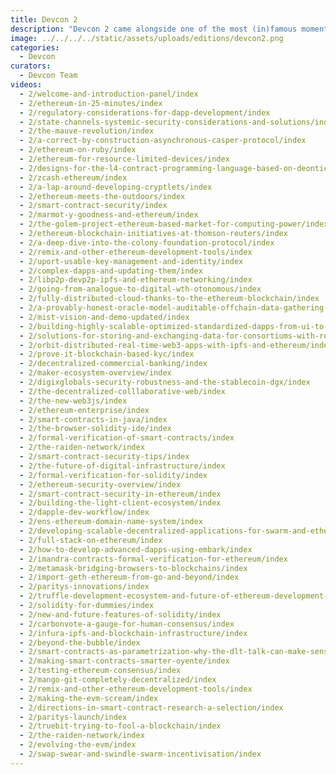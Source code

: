```yaml
---
title: Devcon 2
description: "Devcon 2 came alongside one of the most (in)famous moments in Ethereum's early history, as a set of Denial of Service attacks were launched against the network just hours before the event was set to begin. With many of the most formidable builders in the ecosystem gathered together in Shanghai, they helped to coordinate emergency upgrades backstage to restore full functionality to the network, moments before stepping forward to speak to the future of the network on stage."
image: ../../../../static/assets/uploads/editions/devcon2.png
categories:
  - Devcon
curators:
  - Devcon Team
videos: 
  - 2/welcome-and-introduction-panel/index
  - 2/ethereum-in-25-minutes/index
  - 2/regulatory-considerations-for-dapp-development/index
  - 2/state-channels-systemic-security-considerations-and-solutions/index
  - 2/the-mauve-revolution/index
  - 2/a-correct-by-construction-asynchronous-casper-protocol/index
  - 2/ethereum-on-ruby/index
  - 2/ethereum-for-resource-limited-devices/index
  - 2/designs-for-the-l4-contract-programming-language-based-on-deontic-modal-logic/index
  - 2/zcash-ethereum/index
  - 2/a-lap-around-developing-cryptlets/index
  - 2/ethereum-meets-the-outdoors/index
  - 2/smart-contract-security/index
  - 2/marmot-y-goodness-and-ethereum/index
  - 2/the-golem-project-ethereum-based-market-for-computing-power/index
  - 2/ethereum-blockchain-initiatives-at-thomson-reuters/index
  - 2/a-deep-dive-into-the-colony-foundation-protocol/index
  - 2/remix-and-other-ethereum-development-tools/index
  - 2/uport-usable-key-management-and-identity/index
  - 2/complex-dapps-and-updating-them/index
  - 2/libp2p-devp2p-ipfs-and-ethereum-networking/index
  - 2/going-from-analogue-to-digital-wth-otonomous/index
  - 2/fully-distributed-cloud-thanks-to-the-ethereum-blockchain/index
  - 2/a-provably-honest-oracle-model-auditable-offchain-data-gathering-and-computations/index
  - 2/mist-vision-and-demo-updated/index
  - 2/building-highly-scalable-optimized-standardized-dapps-from-ui-to-contracts/index
  - 2/solutions-for-storing-and-exchanging-data-for-consortiums-with-real-use-cases/index
  - 2/orbit-distributed-real-time-web3-apps-with-ipfs-and-ethereum/index
  - 2/prove-it-blockchain-based-kyc/index
  - 2/decentralized-commercial-banking/index
  - 2/maker-ecosystem-overview/index
  - 2/digixglobals-security-robustness-and-the-stablecoin-dgx/index
  - 2/the-decentralized-colllaborative-web/index
  - 2/the-new-web3js/index
  - 2/ethereum-enterprise/index
  - 2/smart-contracts-in-java/index
  - 2/the-browser-solidity-ide/index
  - 2/formal-verification-of-smart-contracts/index
  - 2/the-raiden-network/index
  - 2/smart-contract-security-tips/index
  - 2/the-future-of-digital-infrastructure/index
  - 2/formal-verification-for-solidity/index
  - 2/ethereum-security-overview/index
  - 2/smart-contract-security-in-ethereum/index
  - 2/building-the-light-client-ecosystem/index
  - 2/dapple-dev-workflow/index
  - 2/ens-ethereum-domain-name-system/index
  - 2/developing-scalable-decentralized-applications-for-swarm-and-ethereum/index
  - 2/full-stack-on-ethereum/index
  - 2/how-to-develop-advanced-dapps-using-embark/index
  - 2/imandra-contracts-formal-verification-for-ethereum/index
  - 2/metamask-bridging-browsers-to-blockchains/index
  - 2/import-geth-ethereum-from-go-and-beyond/index
  - 2/paritys-innovations/index
  - 2/truffle-development-ecosystem-and-future-of-ethereum-development-tools/index
  - 2/solidity-for-dummies/index
  - 2/new-and-future-features-of-solidity/index
  - 2/carbonvote-a-gauge-for-human-consensus/index
  - 2/infura-ipfs-and-blockchain-infrastructure/index
  - 2/beyond-the-bubble/index
  - 2/smart-contracts-as-parametrization-why-the-dlt-talk-can-make-sense/index
  - 2/making-smart-contracts-smarter-oyente/index
  - 2/testing-ethereum-consensus/index
  - 2/mango-git-completely-decentralized/index
  - 2/remix-and-other-ethereum-development-tools/index
  - 2/making-the-evm-scream/index
  - 2/directions-in-smart-contract-research-a-selection/index
  - 2/paritys-launch/index
  - 2/truebit-trying-to-fool-a-blockchain/index
  - 2/the-raiden-network/index
  - 2/evolving-the-evm/index
  - 2/swap-swear-and-swindle-swarm-incentivisation/index
---
```

